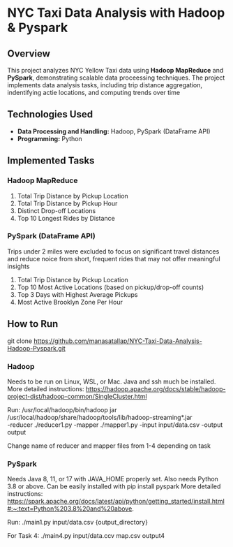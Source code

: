 # NYC Taxi Data Analysis with Hadoop & Pyspark

## Overview
This project analyzes NYC Yellow Taxi data using **Hadoop MapReduce** and **PySpark**, demonstrating scalable data proceessing techniques. The project implements data analysis tasks, including trip distance aggregation, indentifying actie locations, and computing trends over time

## Technologies Used
- **Data Processing and Handling:** Hadoop, PySpark (DataFrame API)
- **Programming:** Python

## Implemented Tasks

### Hadoop MapReduce
1. Total Trip Distance by Pickup Location
2. Total Trip Distance by Pickup Hour
3. Distinct Drop-off Locations
4. Top 10 Longest Rides by Distance

### PySpark (DataFrame API)
Trips under 2 miles were excluded to focus on significant travel distances and reduce noice from short, frequent rides that may not offer meaningful insights 

1. Total Trip Distance by Pickup Location
2. Top 10 Most Active Locations (based on pickup/drop-off counts)
3. Top 3 Days with Highest Average Pickups
4. Most Active Brooklyn Zone Per Hour

## How to Run
git clone https://github.com/manasatallap/NYC-Taxi-Data-Analysis-Hadoop-Pyspark.git

### Hadoop
Needs to be run on Linux, WSL, or Mac. Java and ssh much be installed.
More detailed instructions: 
https://hadoop.apache.org/docs/stable/hadoop-project-dist/hadoop-common/SingleCluster.html

Run:
/usr/local/hadoop/bin/hadoop jar \
/usr/local/hadoop/share/hadoop/tools/lib/hadoop-streaming*.jar \
-reducer ./reducer1.py -mapper ./mapper1.py -input input/data.csv -output output

Change name of reducer and mapper files from 1-4 depending on task

### PySpark
Needs Java 8, 11, or 17 with JAVA_HOME properly set. Also needs Python 3.8 or above. 
Can be easily installed with pip install pyspark
More detailed instructions: https://spark.apache.org/docs/latest/api/python/getting_started/install.html#:~:text=Python%203.8%20and%20above.

Run:
./main1.py input/data.csv {output_directory}

For Task 4:
./main4.py input/data.ccv map.csv output4




